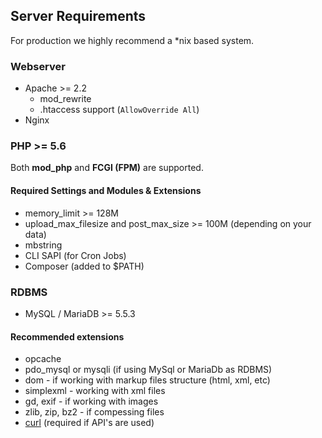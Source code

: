 ## Server Requirements 

For production we highly recommend a *nix based system. 

### Webserver 
- Apache >= 2.2
  - mod_rewrite
  - .htaccess support (`AllowOverride All`)
- Nginx


### PHP >= 5.6
Both **mod_php** and **FCGI (FPM)** are supported.  

#### Required Settings and Modules & Extensions
 * memory_limit >= 128M
 * upload_max_filesize and post_max_size >= 100M (depending on your data)
 * mbstring
 * CLI SAPI (for Cron Jobs)
 * Composer (added to $PATH)

### RDBMS
- MySQL / MariaDB >= 5.5.3 

#### Recommended extensions
 * opcache 
 * pdo_mysql or mysqli (if using MySql or MariaDb as RDBMS)
 * dom - if working with markup files structure (html, xml, etc)
 * simplexml - working with xml files
 * gd, exif - if working with images
 * zlib, zip, bz2 - if compessing files
 * [curl](http://php.net/curl) (required if API's are used)
